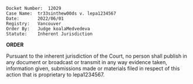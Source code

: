 	Docket Number:	12029
	Case Name:	tr33sinthew00ds v. lepa1234567
	Date:		2022/06/01
	Registry:	Vancouver
	Order By:	Judge koalaMedvedeva
	Statute:	Inherent Jurisdiction
	
**ORDER**

Pursuant to the inherent jurisdiction of the Court, no person shall publish in any document or broadcast or transmit in any way evidence taken, information given, submissions made or materials filed in respect of this action that is proprietary to lepa1234567.
